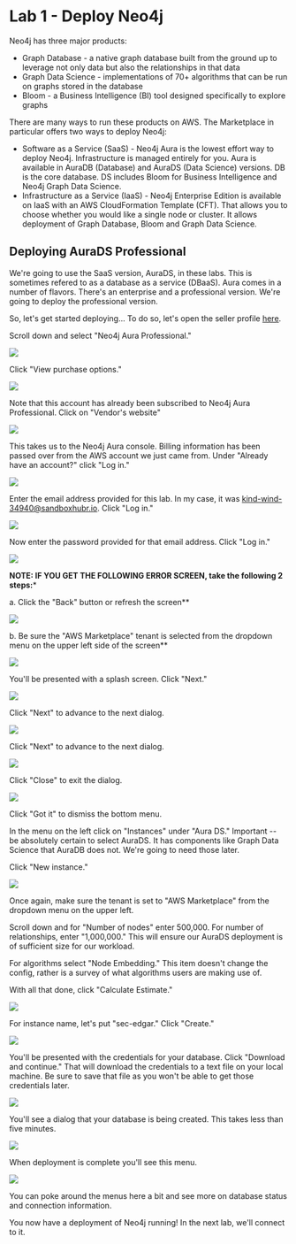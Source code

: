 # Lab 1 - Deploy Neo4j
Neo4j has three major products:
* Graph Database - a native graph database built from the ground up to leverage not only data but also the relationships in that data
* Graph Data Science - implementations of 70+ algorithms that can be run on graphs stored in the database
* Bloom - a Business Intelligence (BI) tool designed specifically to explore graphs

There are many ways to run these products on AWS.  The Marketplace in particular offers two ways to deploy Neo4j:

* Software as a Service (SaaS) - Neo4j Aura is the lowest effort way to deploy Neo4j.  Infrastructure is managed entirely for you.  Aura is available in AuraDB (Database) and AuraDS (Data Science) versions.  DB is the core database.  DS includes Bloom for Business Intelligence and Neo4j Graph Data Science.
* Infrastructure as a Service (IaaS) - Neo4j Enterprise Edition is available on IaaS with an AWS CloudFormation Template (CFT).  That allows you to choose whether you would like a single node or cluster.  It allows deployment of Graph Database, Bloom and Graph Data Science.

## Deploying AuraDS Professional
We're going to use the SaaS version, AuraDS, in these labs.  This is sometimes refered to as a database as a service (DBaaS).  Aura comes in a number of flavors.  There's an enterprise and a professional version.  We're going to deploy the professional version.  

So, let's get started deploying...  To do so, let's open the seller profile [here](https://aws.amazon.com/marketplace/seller-profile?id=23ec694a-d2af-4641-b4d3-b7201ab2f5f9).

Scroll down and select "Neo4j Aura Professional."

![](images/01.png)

Click "View purchase options."

![](images/02.png)

Note that this account has already been subscribed to Neo4j Aura Professional.  Click on "Vendor's website"

![](images/03.png)

This takes us to the Neo4j Aura console.  Billing information has been passed over from the AWS account we just came from.  Under "Already have an account?" click "Log in."

![](images/04.png)

Enter the email address provided for this lab.  In my case, it was kind-wind-34940@sandboxhubr.io.  Click "Log in."

![](images/05.png)

Now enter the password provided for that email address.  Click "Log in."

![](images/06.png)

**NOTE: IF YOU GET THE FOLLOWING ERROR SCREEN, take the following 2 steps:*** 

a. Click the "Back" button or refresh the screen**

![](images/06a.png)

b. Be sure the "AWS Marketplace" tenant is selected from the dropdown menu on the upper left side of the screen**

![](images/06b.png)

You'll be presented with a splash screen.  Click "Next."

![](images/07.png)

Click "Next" to advance to the next dialog.

![](images/08.png)

Click "Next" to advance to the next dialog.

![](images/09.png)

Click "Close" to exit the dialog.

![](images/10.png)

Click "Got it" to dismiss the bottom menu.

In the menu on the left click on "Instances" under "Aura DS."  Important -- be absolutely certain to select AuraDS.  It has components like Graph Data Science that AuraDB does not.  We're going to need those later.

Click "New instance."

![](images/13.png)

Once again, make sure the tenant is set to "AWS Marketplace" from the dropdown menu on the upper left. 

Scroll down and for "Number of nodes" enter 500,000.  For number of relationships, enter "1,000,000."  This will ensure our AuraDS deployment is of sufficient size for our workload.  

For algorithms select "Node Embedding."  This item doesn't change the config, rather is a survey of what algorithms users are making use of.

With all that done, click "Calculate Estimate."

![](images/14.png)

For instance name, let's put "sec-edgar."  Click "Create."

![](images/15.png)

You'll be presented with the credentials for your database.  Click "Download and continue."  That will download the credentials to a text file on your local machine.  Be sure to save that file as you won't be able to get those credentials later.

![](images/16.png)

You'll see a dialog that your database is being created.  This takes less than five minutes.

![](images/17.png)

When deployment is complete you'll see this menu.  

![](images/18.png)

You can poke around the menus here a bit and see more on database status and connection information.

You now have a deployment of Neo4j running!  In the next lab, we'll connect to it.

